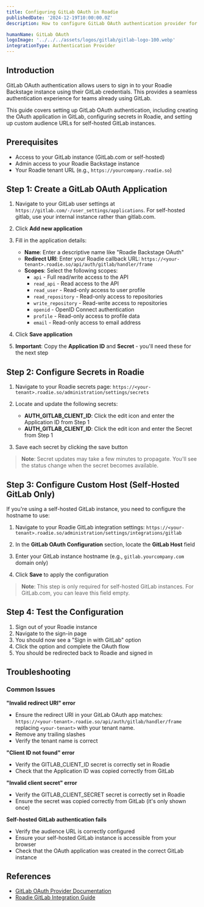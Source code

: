```yaml
---
title: Configuring GitLab OAuth in Roadie
publishedDate: '2024-12-19T10:00:00.0Z'
description: How to configure GitLab OAuth authentication provider for Roadie

humanName: GitLab OAuth
logoImage: '../../../assets/logos/gitlab/gitlab-logo-100.webp'
integrationType: Authentication Provider
---
```


## Introduction

GitLab OAuth authentication allows users to sign in to your Roadie Backstage instance using their GitLab credentials. This provides a seamless authentication experience for teams already using GitLab.

This guide covers setting up GitLab OAuth authentication, including creating the OAuth application in GitLab, configuring secrets in Roadie, and setting up custom audience URLs for self-hosted GitLab instances.

## Prerequisites

- Access to your GitLab instance (GitLab.com or self-hosted)
- Admin access to your Roadie Backstage instance
- Your Roadie tenant URL (e.g., `https://yourcompany.roadie.so`)

## Step 1: Create a GitLab OAuth Application

1. Navigate to your GitLab user settings at `https://gitlab.com/-/user_settings/applications`. For self-hosted gitlab, use your internal instance rather than gitlab.com.
2. Click **Add new application**
3. Fill in the application details:
   - **Name**: Enter a descriptive name like "Roadie Backstage OAuth"
   - **Redirect URI**: Enter your Roadie callback URL: `https://<your-tenant>.roadie.so/api/auth/gitlab/handler/frame`
   - **Scopes**: Select the following scopes:
     - `api` - Full read/write access to the API
     - `read_api` - Read access to the API
     - `read_user` - Read-only access to user profile
     - `read_repository` - Read-only access to repositories
     - `write_repository` - Read-write access to repositories
     - `openid` - OpenID Connect authentication
     - `profile` - Read-only access to profile data
     - `email` - Read-only access to email address

4. Click **Save application**
5. **Important**: Copy the **Application ID** and **Secret** - you'll need these for the next step

## Step 2: Configure Secrets in Roadie

1. Navigate to your Roadie secrets page: `https://<your-tenant>.roadie.so/administration/settings/secrets`

2. Locate and update the following secrets:
   - **AUTH_GITLAB_CLIENT_ID**: Click the edit icon and enter the Application ID from Step 1
   - **AUTH_GITLAB_CLIENT_ID**: Click the edit icon and enter the Secret from Step 1

3. Save each secret by clicking the save button

> **Note**: Secret updates may take a few minutes to propagate. You'll see the status change when the secret becomes available.

## Step 3: Configure Custom Host (Self-Hosted GitLab Only)

If you're using a self-hosted GitLab instance, you need to configure the hostname to use:

1. Navigate to your Roadie GitLab integration settings: `https://<your-tenant>.roadie.so/administration/settings/integrations/gitlab`

2. In the **GitLab OAuth Configuration** section, locate the **GitLab Host** field

3. Enter your GitLab instance hostname (e.g., `gitlab.yourcompany.com` domain only)

4. Click **Save** to apply the configuration

> **Note**: This step is only required for self-hosted GitLab instances. For GitLab.com, you can leave this field empty.

## Step 4: Test the Configuration

1. Sign out of your Roadie instance
2. Navigate to the sign-in page
3. You should now see a "Sign in with GitLab" option
4. Click the option and complete the OAuth flow
5. You should be redirected back to Roadie and signed in

## Troubleshooting

### Common Issues

**"Invalid redirect URI" error**
- Ensure the redirect URI in your GitLab OAuth app matches: `https://<your-tenant>.roadie.so/api/auth/gitlab/handler/frame` replacing `<your-tenant>` with your tenant name.
- Remove any trailing slashes
- Verify the tenant name is correct

**"Client ID not found" error**
- Verify the GITLAB_CLIENT_ID secret is correctly set in Roadie
- Check that the Application ID was copied correctly from GitLab

**"Invalid client secret" error**
- Verify the GITLAB_CLIENT_SECRET secret is correctly set in Roadie
- Ensure the secret was copied correctly from GitLab (it's only shown once)

**Self-hosted GitLab authentication fails**
- Verify the audience URL is correctly configured
- Ensure your self-hosted GitLab instance is accessible from your browser
- Check that the OAuth application was created in the correct GitLab instance

## References

- [GitLab OAuth Provider Documentation](https://backstage.io/docs/auth/gitlab/provider/)
- [Roadie GitLab Integration Guide](/docs/integrations/gitlab-provider/) 